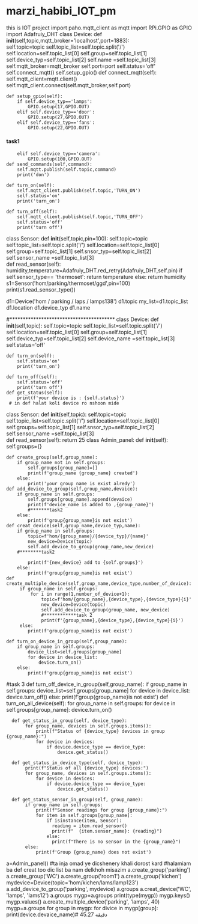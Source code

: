 # marzi_habibi_IOT_pm
this is IOT project
import paho.mqtt_client as mqtt
import RPi.GPIO as GPIO
import Adafruiy_DHT
class Device:
    def __init__(self,topic,mqtt_broker='localhost',port=1883):    
        self.topic=topic
        self.topic_list=self.topic.split('/')
        self.location=self.topic_list[0]
        self.group=self.topic_list[1]
        self.device_typ=self.topic_list[2]
        self.name =self.topic_list[3]
        self.mqtt_broker=mqtt_broker
        self.port=port
        self.status='off'
        self.connect_mqtt()
        self.setup_gpio()
    def connect_mqtt(self):
        self.mqtt_client=mqtt.client()
        self.mqtt_client.connect(self.mqtt_broker,self.port)
        
    def setup_gpio(self):
        if self.device_typ=='lamps':
            GPIO.setup(17,GPIO.OUT)
        elif self.device_typ=='door':
            GPIO.setup(27,GPIO.OUT)
        elif self.device_typ=='fans':
            GPIO.setup(22,GPIO.OUT)
#### task1
        elif self.device_typ=='camera':
            GPIO.setup(100,GPIO.OUT)
    def send_commands(self,command):
        self.mqtt.publish(self.topic,command)
        print('don')
            
    def turn_on(self):
        self.mqtt_client.publish(self.topic,'TURN_ON')
        self.status='on'
        print('turn_on')

    def turn_off(self):
        self.mqtt_client.publish(self.topic,'TURN_OFF')
        self.status='off'
        print('turn off')
        
class Sensor:
    def __init__(self,topic,pin=100):
      self.topic=topic
      self.topic_list=self.topic.split('/')
      self.location=self.topic_list[0]
      self.group=self.topic_list[1]
      self.snsor_typ=self.topic_list[2]
      self.sensor_name =self.topic_list[3]   
    def read_sensor(self):
       humidity,temperature=Adafruiy_DHT.red_retry(Adafruiy_DHT,self.pin)
       if self.sensor_type== 'thermoset':
           return temperature
       else:
           return humidity
s1=Sensor('hom/parking/thermoset/ggd',pin=100)
print(s1.read_sensor_type())
       
d1=Device('hom / parking / laps / lamps138')
d1.topic
my_list=d1.topic_list
d1.location
d1.device_typ
d1.name

#****************************************
class Device:
    def __init__(self,topic): 
        self.topic=topic
        self.topic_list=self.topic.split('/')
        self.location=self.topic_list[0]
        self.group=self.topic_list[1]
        self.device_typ=self.topic_list[2]
        self.device_name =self.topic_list[3]
        self.status='off'

    def turn_on(self):
        self.status='on'
        print('turn_on')

    def turn_off(self):
        self.status='off'
        print('turn off')
    def get_status(self):
        print(f'your device is : {self.status}')
     # in def halat koli device ro nshoon mide
class Sensor:
    def __init__(self,topic):
      self.topic=topic
      self.topic_list=self.topic.split('/')
      self.location=self.topic_list[0]
      self.groups=self.topic_list[1]
      self.snsor_typ=self.topic_list[2]
      self.sensor_name =self.topic_list[3]   
    def read_sensor(self):
        return 25 
class Admin_panel:
    def __init__(self):
        self.groups={}
        
    def create_group(self,group_name):
        if group_name not in self.groups:
            self.groups[group_name]=[] 
            print(f'group_name {group_name} created')
        else:
            print('your group name is exist alredy')
    def add_device_to_group(self,group_name,devaice):
        if group_name in self.groups:
            self.groups[group_name].append(devaice)
            print(f'device_name is added to ,{group_name}')
            #*******task2
        else:
            print(f'group{group_name}is not exist')
    def creat_device(self,group_name,device_typ,name):
        if group_name in self.groups:
            topic=f'hom/{group_name}/{device_typ}/{name}'
            new_device=Device(topic)
            self.add_device_to_group(group_name,new_device)
        #********task2
        
            print(f'{new_device} add to {self.groups}')
        else:
            print(f'group{group_name}is not exist')
    def create_multiple_device(self,group_name,device_type,number_of_device):
         if group_name in self.groups:
             for i in range(1,number_of_device+1):
                 topic=f'hom/{group_name},{device_type},{device_type}{i}'
                 new_device=Device(topic)
                 self.add_device_to_group(group_name, new_device)
                 #************task 2
                 print(f'{group_name},{device_type},{device_type}{i}')             
         else:
            print(f'group{group_name}is not exist')
               
    def turn_on_device_in_group(self,group_name):
        if group_name in self.groups:
            device_list=self.groups[group_name]
            for device in device_list:
                device.turn_on()
        else:
            print(f'group{group_name}is not exist')
#task 3
    def turn_off_device_in_group(self,group_name):
      if group_name in self.groups:
          device_list=self.groups[group_name]
          for device in device_list:
              device.turn_off()
      else:
          print(f'group{group_name}is not exist')
      def turn_on_all_device(self):
           for group_name in self.groups:
               for device in self.groups[group_name]:
                   device.turn_on()

      def get_status_in_group(self, device_type):
           for group_name, devices in self.groups.items():
               print(f"Status of {device_type} devices in group {group_name}:")
               for device in devices:
                   if device.device_type == device_type:
                       device.get_status()

      def get_status_in_device_type(self, device_type):
           print(f"Status of all {device_type} devices:")
           for group_name, devices in self.groups.items():
               for device in devices:
                   if device.device_type == device_type:
                       device.get_status()

      def get_status_sensor_in_group(self, group_name):
           if group_name in self.groups:
               print(f"Sensor readings for group {group_name}:")
               for item in self.groups[group_name]:
                   if isinstance(item, Sensor):
                     reading = item.read_sensor()
                     print(f"  {item.sensor_name}: {reading}")
                   else:
                     print(f"There is no sensor in the {group_name}")
           else:
               print(f'Group {group_name} does not exist')
        
 
       
a=Admin_panel()
#ta inja omad ye dicshenery khali dorost kard
#halamiam ba def creat too dic list ba nam delkhoh misazim
a.create_group('parking')
a.create_group('WC')
a.create_group('room1')
a.create_group('kichen')
mydevice=Device(topic='hom/kichen/lams/lamp123')
a.add_device_to_group('parking', mydevice)
a.groups
a.creat_device('WC', 'lamps', 'lams12')
a.groups
mygp=a.groups
print(type(mygp))
mygp.keys()
mygp.values()
a.create_multiple_device('parking', 'lamps', 40)
mygp=a.groups
for group in mygp:
    for divice in mygp[group]:
        print(device.devaice_name)# دقیقه 45.27
